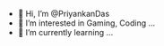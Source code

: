 - 👋 Hi, I’m @PriyankanDas
- 👀 I’m interested in Gaming, Coding ...
- 🌱 I’m currently learning ...

<!---
PriyankanDas/PriyankanDas is a ✨ special ✨ repository because its `README.md` (this file) appears on your GitHub profile.
You can click the Preview link to take a look at your changes.
--->

